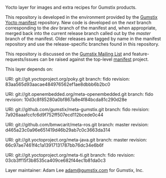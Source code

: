 Yocto layer for images and extra recipes for Gumstix products.

This repository is developed in the environment provided by the
[Gumstix Yocto manifest][yocto-manifest] repository.  New code is
developed on the *next* branch corresponding to the *dev* branch of the
manifest and, when appropriate, merged back into the current release
branch called out by the *master* branch of the manifest. Older
releases are tagged by name in the manifest repository and use the
release-specific branches found in this repository.

This repository is discussed on the [Gumstix Mailing List][mailing-list]
and feature-requests/issues can be raised against the top-level
[manifest][yocto-manifest] project.

[yocto-manifest]: https://github.com/gumstix/yocto-manifest
[mailing-list]: https://lists.sourceforge.net/lists/listinfo/gumstix-users

This layer depends on:

URI: git://git.yoctoproject.org/poky.git
branch: fido
revision: 83aa565d93aacae484976562ef1ae8dbbb6b2bc0

URI: git://git.openembedded.org/meta-openembedded.git
branch: fido
revision: 10d3c8f85280a0bf867a8e4f84bcda81c290d28e

URI: git://github.com/gumstix/meta-gumstix.git
branch: fido
revision: 7a926aaafccfc6d9f752ff507ecd112bcede0c44

URI: git://github.com/bmwcarit/meta-ros.git
branch: master
revision: d465a23c0a96e651419d46b29ab7c0c3663da314

URI: git://git.yoctoproject.org/meta-java.git
branch: master
revision: 66c97ae7461f4c1a13917131787bb76dc34e6b6f

URI: git://git.yoctoproject.org/meta-ti.git
branch: fido
revision: 03cb3ff15f3b8535ca409ce682f44ec1b81da0c3

Layer maintainer: Adam Lee <adam@gumstix.com> for Gumstix, Inc.

